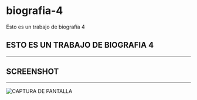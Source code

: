# biografia-4
Esto es un trabajo de biografía 4
## ESTO ES UN TRABAJO DE BIOGRAFIA 4
---
## SCREENSHOT
---
![CAPTURA DE PANTALLA](http://imgfz.com/i/CcBEaKS.png)
